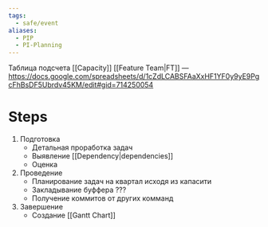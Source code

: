 ```yaml
---
tags:
  - safe/event
aliases:
  - PIP
  - PI-Planning
---
```

Таблица подсчета [[Capacity]] [[Feature Team|FT]] — https://docs.google.com/spreadsheets/d/1cZdLCABSFAaXxHF1YF0y9yE9PgcFhBsDF5Ubrdv45KM/edit#gid=714250054
# Steps
1. Подготовка
	- Детальная проработка задач
	- Выявление [[Dependency|dependencies]]
	- Оценка
2. Проведение
	- Планирование задач на квартал исходя из капасити
	- Закладывание буффера ???
	- Получение коммитов от других комманд
3. Завершение
	- Создание [[Gantt Chart]]
